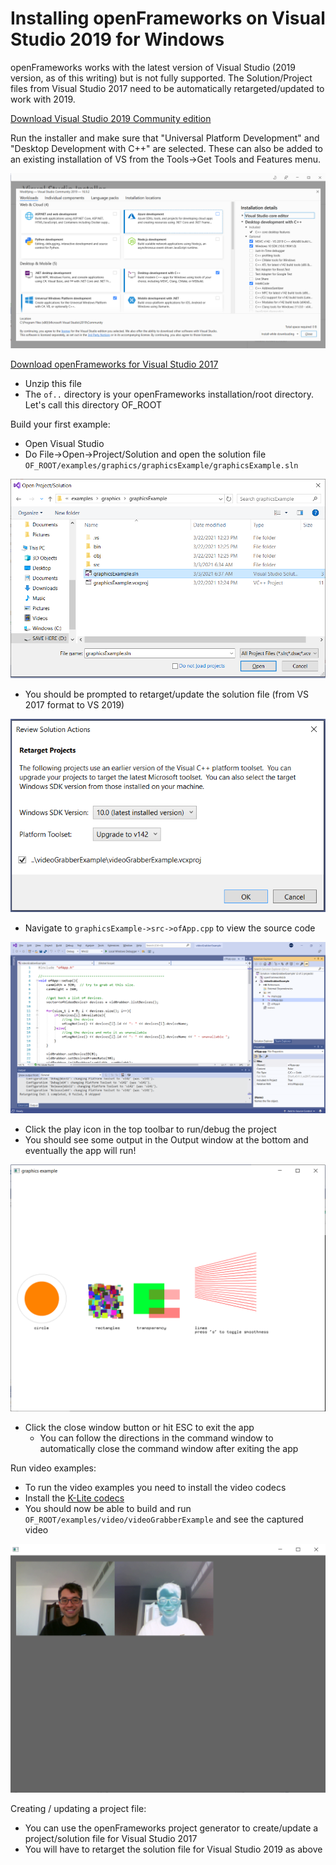 # Installing openFrameworks on Visual Studio 2019 for Windows

openFrameworks works with the latest version of Visual Studio (2019 version, as of this writing) but is not fully supported. The Solution/Project files from Visual Studio 2017 need to be automatically retargeted/updated to work with 2019.

[Download Visual Studio 2019 Community edition](https://visualstudio.microsoft.com/vs/community/)

Run the installer and make sure that "Universal Platform Development" and "Desktop Development with C++" are selected. These can also be added to an existing installation of VS from the Tools->Get Tools and Features menu.

![Install options](Install.png "Install options")

[Download openFrameworks for Visual Studio 2017](https://openframeworks.cc/download/)
* Unzip this file
* The ``of..`` directory is your openFrameworks installation/root directory. Let's call this directory OF_ROOT

Build your first example:
* Open Visual Studio
* Do File->Open->Project/Solution and open the solution file ``OF_ROOT/examples/graphics/graphicsExample/graphicsExample.sln``

![Open solution](Graphics_Example.png "Graphics example")

* You should be prompted to retarget/update the solution file (from VS 2017 format to VS 2019)

![Retarget](Automatic_Retarget.png "Retarget")

* Navigate to ``graphicsExample->src->ofApp.cpp`` to view the source code

![Edit source](Edit_Source.png "Edit source")

* Click the play icon in the top toolbar to run/debug the project
* You should see some output in the Output window at the bottom and eventually the app will run!

![Graphics running](Graphics_Running.png "Graphics running")

* Click the close window button or hit ESC to exit the app
  * You can follow the directions in the command window to automatically close the command window after exiting the app

Run video examples:
* To run the video examples you need to install the video codecs
* Install the [K-Lite codecs](https://ninite.com/klitecodecs/)
* You should now be able to build and run ``OF_ROOT/examples/video/videoGrabberExample`` and see the captured video

![Video example](Video_Working.png "Video working")

Creating / updating a project file:
* You can use the openFrameworks project generator to create/update a project/solution file for Visual Studio 2017
* You will have to retarget the solution file for Visual Studio 2019 as above
